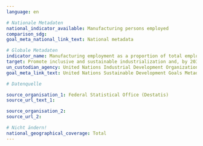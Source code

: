 ```yaml
---
language: en

# Nationale Metadaten
national_indicator_available: Manufacturing persons employed
comparison_sdg:
goal_meta_national_link_text: National metadata

# Globale Metadaten
indicator_name: Manufacturing employment as a proportion of total employment
target: Promote inclusive and sustainable industrialization and, by 2030, significantly raise industry’s share of employment and gross domestic product, in line with national circumstances, and double its share in least developed countries
un_custodian_agency: United Nations Industrial Development Organization (UNIDO)
goal_meta_link_text: United Nations Sustainable Development Goals Metadata

# Datenquelle

source_organisation_1: Federal Statistical Office (Destatis)
source_url_text_1:

source_organisation_2:
source_url_2:

# Nicht ändern!
national_geographical_coverage: Total
---
```

